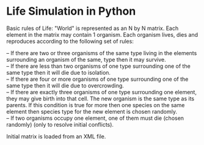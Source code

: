# Life Simulation in Python

Basic rules of Life:
"World" is represented as an N by N matrix. Each element in the matrix may contain 1 organism. Each organism lives, dies and reproduces according to the following set of rules:

– If there are two or three organisms of the same type living in the elements
surrounding an organism of the same, type then it may survive.  
– If there are less than two organisms of one type surrounding one of the same type
then it will die due to isolation.  
– If there are four or more organisms of one type surrounding one of the same type
then it will die due to overcrowding.  
– If there are exactly three organisms of one type surrounding one element, they may
give birth into that cell. The new organism is the same type as its parents. If this
condition is true for more then one species on the same element then species type
for the new element is chosen randomly.  
– If two organisms occupy one element, one of them must die (chosen randomly)
(only to resolve initial conflicts).  
  
Initial matrix is loaded from an XML file.  
